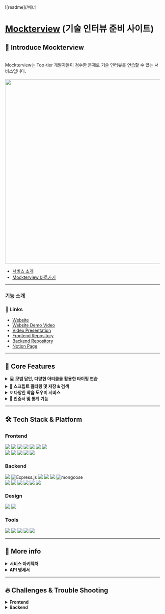 ![readme]//배너
<br>

<a href="https://www.mockterview.xyz">Mockterview</a> (기술 인터뷰 준비 사이트)
=============
## 🙌 Introduce Mockterview
<br>Mockterview는 Top-tier 개발자들이 검수한 문제로 기술 인터뷰를 연습할 수 있는 서비스입니다.<br>
<br><img src="https://user-images.githubusercontent.com/77824583/208034042-f97ce40d-8f3c-45e4-aaff-6cb9895ac331.png" width="1000px" height="600px">
- [서비스 소개](//wikilink)
- [Mockterview 바로가기](https://www.mockterview.xyz)


* * *

### 기능 소개

### 📌 Links
- [Website](https://ty-ing.com/)
- [Website Demo Video](https://youtu.be/hH-18nmtXbM)
- [Video Presentation](https://youtu.be/YajlOfB-aP8)
- [Frontend Repository](https://github.com/ty-ing/ty-ing_FE)
- [Backend Repository](https://github.com/ty-ing/ty-ing_BE)
- [Notion Page](https://power-tilapia-e1d.notion.site/TYING-2fff56c26b5842cfb6620cf4e5c6c5be)

* * *

## 💎 Core Features
<details>
<summary><strong>💻 모범 답안, 다양한 아티클을 활용한 타이핑 연습</strong></summary>
<br/>
  <ul>
<li>대표적인 컴퓨터 기반 국제 영어 시험인 토플 및 아이엘츠 <strong>모범 답안</strong>과 <strong>다양한 아티클</strong>들을 타이핑 지문으로 제공합니다.
<li>주제 선정이 어렵다면 <strong>랜덤</strong>으로도 타이핑을 시작할 수 있습니다.
  </ul>
</details>

<details>
<summary><strong>🔎 스크립트 필터링 및 저장 & 검색</strong></summary>
<br/>
  <ul>
<li>스크립트 필터링을 통해 <strong>원하는 조건의 스크립트를 선택</strong>하여 타이핑할 수도 있습니다.
<li>마음에 드는 스크립트는 <strong>책갈피</strong>를 눌러 <strong>저장</strong>하면 스크립트 선택 페이지에서 모아볼 수 있습니다.
<li><strong>검색기능</strong>을 이용하여 특정 단어가 포함된 스크립트를 직접 검색할 수 있습니다.  
  </ul>
</details>

<details>
<summary><strong>💡 다양한 학습 도우미 서비스</strong></summary>
<br/>
  <ul>
<li><strong>번역 기능</strong>을 사용하여 즉시 모르는 단어나 문장의 한글 뜻을 확인할 수 있습니다.
<li>단어 공부를 위해 모든 유저가 자유롭게 이용 가능한 <strong>오픈 사전</strong>에 뜻을 추가하고 <strong>나만의 단어장</strong>에도 저장할 수 있습니다.
<li>타이핑 중 <strong>타이머, 속도, 정확도</strong>를 체크할 수 있는 기능을 제공합니다.
  </ul>
</details>

<details>
<summary><strong>🏅 인증서 및 통계 기능</strong></summary>
<br/>
  <ul>
<li>타이핑을 끝내면 소요 시간, 속도 등을 한눈에 볼 수 있는 <strong>멋진 인증서</strong>가 발급되며, PNG 파일로 다운로드가 가능합니다.
<li>마이페이지 내 <strong>일별 통계 기능</strong>이 있어 학습 기록을 체크할 수 있습니다.
  </ul>
</details>

* * *

## 🛠 Tech Stack & Platform
### **Frontend**
<p>
<img src="https://img.shields.io/badge/javascript-F7DF1E?style=for-the-badge&logo=javascript&logoColor=black">
<img src="https://img.shields.io/badge/html5-E34F26?style=for-the-badge&logo=html5&logoColor=white">
<img src="https://img.shields.io/badge/css-1572B6?style=for-the-badge&logo=css3&logoColor=white">
<img src="https://img.shields.io/badge/react-61DAFB?style=for-the-badge&logo=react&logoColor=black">
<img src="https://img.shields.io/badge/redux-764ABC?style=for-the-badge&logo=react&logoColor=black">
<img src="https://img.shields.io/badge/axios-007CE2?style=for-the-badge&logo=axios&logoColor=white">
<img src="https://img.shields.io/badge/reactrouterdom-CA4245?style=for-the-badge&logo=reactrouterdom&logoColor=white">
</br>
<img src="https://img.shields.io/badge/styledcomponents-DB7093?style=for-the-badge&logo=styledcomponents&logoColor=white">
<img src="https://img.shields.io/badge/amazonaws-232F3E?style=for-the-badge&logo=amazonaws&logoColor=white">
<img src="https://img.shields.io/badge/amazons3-569A31?style=for-the-badge&logo=amazons3&logoColor=white"> 
<img src="https://img.shields.io/badge/route53-F7A81B?style=for-the-badge&logo=route53&logoColor=white">
<img src="https://img.shields.io/badge/cloudfront-04ACE6?style=for-the-badge&logo=cloudfront&logoColor=white">
<br>
</p>

### **Backend**
<p>
<img src="https://img.shields.io/badge/node.js-339933?style=for-the-badge&logo=Node.js&logoColor=white">
<img alt="Express.js" src ="https://img.shields.io/badge/express-000000.svg?&style=for-the-badge&logo=express&logoColor=white"/>
<img src="https://img.shields.io/badge/javascript-F7DF1E?style=for-the-badge&logo=javascript&logoColor=black">
<img src="https://img.shields.io/badge/passport-33D875?style=for-the-badge&logo=passport&logoColor=white">
<img src="https://img.shields.io/badge/mongoDB-47A248?style=for-the-badge&logo=MongoDB&logoColor=white">
<img alt="mongoose" src ="https://img.shields.io/badge/mongoose-47A248.svg?&style=for-the-badge&logo=mongoose&logoColor=white"/>
</br>
<img src="https://img.shields.io/badge/route53-F7A81B?style=for-the-badge&logo=route53&logoColor=white">
<img src="https://img.shields.io/badge/Load Balancer-FF9E0F?style=for-the-badge&logo=Load Balancer&logoColor=white">
<img src="https://img.shields.io/badge/AWS Ec2-232F3E?style=for-the-badge&logo=amazonaws&logoColor=white"> 
<img src="https://img.shields.io/badge/AWS CloudWatch-EC3750?style=for-the-badge&logo=amazonaws&logoColor=white"> 
<img src="https://img.shields.io/badge/jenkins-D24939?style=for-the-badge&logo=jenkins&logoColor=white"> 
<img src="https://img.shields.io/badge/PM2-2B037A?style=for-the-badge&logo=PM2&logoColor=white">
<br>

### **Design**
<p>
<img src="https://img.shields.io/badge/Figma-F24E1E?style=for-the-badge&logo=Figma&logoColor=white"/>
<img src="https://img.shields.io/badge/Adobe Photoshop-31A8FF?style=for-the-badge&logo=Adobe Photoshop&logoColor=white"/>
</p>

### **Tools**
<p>
<img src="https://img.shields.io/badge/VSCode-007ACC?style=for-the-badge&logo=Visual Studio Code&logoColor=white"/>
<img src="https://img.shields.io/badge/googleanalytics-E37400?style=for-the-badge&logo=googleanalytics&logoColor=white">
<img src="https://img.shields.io/badge/Slack-4A154B?style=for-the-badge&logo=Slack&logoColor=white"/>
<img src="https://img.shields.io/badge/Git-F05032?style=for-the-badge&logo=Git&logoColor=white"/>
<img src="https://img.shields.io/badge/Github-181717?style=for-the-badge&logo=github&logoColor=white">
<br>
</p>

* * *

## 📖 More info
<details markdown="1">
<summary><strong>서비스 아키텍쳐</strong></summary>
<img src="https://imagedelivery.net/v7-TZByhOiJbNM9RaUdzSA/709e790c-3f3a-4f40-1910-4a7dd6b5dc00/public">
</details>
<details>
<summary><strong>API 명세서</strong></summary>
<div markdown="1">

|Fuction|Method|URL|
|:---:|:---:|:---:|
|회원가입|POST|/api/signup|
|아이디 중복검사|POST|/api/signup/idCheck|
|닉네임 중복검사|POST|/api/signup/nicknameCheck|
|로그인|POST|/api/login|
|카카오 로그인 서버 인증|GET|/auth/kakao|
|카카오 로그인 토큰 발급|GET|/api/kakao/callback?code=${code}|
|로그인 여부 확인|GET|/api/auth|
|회원정보 변경(일반로그인&카카오)|PUT|/api/info|
|마이페이지(통계)|GET|/api/mypage/statistic|
|마이페이지(인증서)|GET|/api/mypage/certificate|
|마이페이지(인증서 상세보기)|GET|/api/mypage/certificate/:certificateId/:scriptId|
|키워드 검색|GET|/api/script/search?page=${number}&targetWord=${word}|
|스크립트 필터로 불러오기|GET|api/script/list?scriptCategory=${category}&scriptTopic=${topic}&page=${number}&myscript=ok|
|카테고리 선택 후 랜덤 타이핑 시작|GET|/api/script/:scriptType/:scriptCategory/|
|스크립트|GET|/api/detail/:scriptId|
|나만의 스크립트 등록 여부 조회|GET|/api/myScript/:scriptId|
|나만의 스크립트 등록|POST|/api/myScript/:scriptId|
|나만의 스크립트 삭제|DELETE|/api/myScript/:scriptId|
|결과 저장하기|POST|/api/studyrecord|
|단어 뜻 작성하기|POST|/opendict/:scriptId/:word|
|단어 뜻 불러오기(게스트용)|GET|/opendict/guest/:scriptId/:word|
|단어 뜻 불러오기(로그인사용자)|GET|/opendict/user/:scriptId/:word|
|단어 뜻 수정하기(본인이 작성한 것만 수정가능)|PUT|/opendict/:scriptId/:word/:wordId|
|단어 뜻 삭제하기(본인이 작성한 것만 삭제가능)|DELETE|/opendict/:scriptId/:word/:wordId|
|좋아요 누르기|PUT|/likeDislike/likeUp/:scriptId/:wordId|
|좋아요 취소|PUT|/likeDislike/likeDown/:scriptId/:wordId|
|좋아요 조회|GET|/likeDislike/like/:scriptId/:wordId|
|싫어요 누르기|PUT|/likeDislike/dislikeUp/:scriptId/:wordId|
|싫어요 취소|PUT|/likeDislike/dislikeDown/:scriptId/:wordId|
|싫어요 조회|GET|/likeDislike/dislike/:scriptId/:wordId|
|단어 저장하기|POST|/mydict/:scriptId/:word|
|단어 조회하기(최신순 4개만)|GET|/mydict/some|
|단어 조회하기(전체 조회)|GET|/mydict/all|
|단어 삭제하기|DELETE|/mydict/:scriptId/:word|
|스크립트 저장하기|POST|/api/script|
  
</div>
</details>

* * *

## 🔥 Challenges & Trouble Shooting
<details>
<summary><strong>Frontend</strong></summary>
<details>
<summary><strong>useMemo, useCallback, React.memo를 사용한 최적화</strong></summary>
  <br/>
  <ul>
<li><strong>문제상황</strong>
<p>- 타이핑과 함께 제공되는 기능들(타이머, 속도측정, 오픈사전을 위한 단어클릭 등)을 추가하다보니 잦은 렌더링으로 타이핑 속도가 200타 이상이 되면 렌더링 속도가 타이핑 속도를 따라가지 못하는 문제 발생
<li><strong>해결방안</strong>
<p>- Profiler를 사용하여 Bottle neck확인
<p>- useMemo, useCallback, React.memo와 같은 메모이제이션 관련 훅 사용
<p>- CloudFront를 통한 CDN 적용
<li><strong>결과</strong>
<p>- 타이머로 인해 너무 잦은 렌더링이 발생하여 자식 컴포넌트에서 받는 props 값이 변하지 않는 경우까지 과하게 렌더링 되어 bottle neck이 발생함을 확인
<p>- 자식 컴포넌트에 <strong>React.memo</strong> 적용, 주요한 함수 및 데이터에 각각 <strong>useCallback과 useMemo</strong>를 적용하여 500타까지 문제없이 작동하도록 성능 개선
<p>- 최종 배포 시 CDN을 적용한 결과 반응 속도가 매우 빨라져 <strong>더 긍정적인 유저경험</strong>을 이끌어 내는데에 성공
  </ul>
</details>
  
<details>
<summary><strong>상황에 맞는 검색결과 로딩을 위한 무한스크롤 사용</strong></summary>
  <br/>
  <ul>
<li><strong>문제상황</strong>
<p>- 검색 페이지에서 2가지 시나리오(검색 시 검색결과를 기존 리스트에 추가할 때 / 새로 검색할 때 검색결과를 바꿔줌)에 대응하기 위해 무한스크롤 함수의 파라미터를 다르게 설정해야 함을 인지
<li><strong>해결방안</strong>
<p>- 검색결과를 기존 리스트에 추가하여 로드하는 경우 dispatch로 액션을 발생시키는 함수의 파라미터에 true를 추가함
<p>- 새로운 단어 검색 시 검색결과를 바꿔주기 위해 파라미터 값을 false로 바꿔줌
<li><strong>결과</strong>
<p>- 액션 발생 요청 시 의도한 바에 맞게 <strong>무한 스크롤이 잘 작동</strong>하였고, 사용자가 <strong>더욱 편리하게</strong> 많은 양의 스크립트를 볼 수 있었음
  </ul>
</details>

<details>
<summary><strong>eventListener로 state를 관리하는 타이핑 페이지</strong></summary>
  <br/>
  <ul>
<li><strong>문제상황</strong>
<p>- 기존 onChange를 사용해 text area에 입력되는 값으로 타이핑 기능을 구현하였으나
  타이머, 스피드측정, 정확도, 타이핑에 따라 문단 및 줄 변경, 단어 클릭 시 오픈사전 활성화 등 타이핑 기능 외에도 구현해야 할 기능이 다수 존재
<p>- onChange만으로 다 구현할 수 없는 기능들이 추가되면서 eventListener로 관리되는 기능과 onChange로 관리되는 기능들이 혼재하게 되어 코드의 가독성과 관리 효율성이 저하됨
<li><strong>해결방안</strong>
<p>- 모든 부가기능 및 입력값을 state에 저장하는 것까지 모두 <strong>keydown eventListener로 실행</strong>하도록 하여 키가 눌릴 때 마다 처리될 수 있도록 함
<li><strong>결과</strong>
<p>- 코드 관리 및 예외상황 처리가 <strong>편리</strong>해짐
  </ul>
</details>

</details>

  
<details>
<summary><strong>Backend</strong></summary>
<details>
<summary><strong>부하테스트 및 성능개선</strong></summary>
  <br/>
  <ul>
<li><strong>도입이유</strong>
<p>- 안정적인 서버를 위해 부하테스트 및 성능개선 시도
  <br/>
<li><strong>문제상황1</strong>
<p>- 일정 이상의 요청이 동시에 서버로 오면 서버가 버티지 못하고 정상적으로 명령을 수행하지 못함
<p>- 총 900회의 요청 중 302회만 성공
<p>- http.response_time이 지연되는 경우 응답까지 약 9초의 시간 발생
<li><strong>해결방안</strong>
<p>- 서버 성능 개선을 위해 한 단계 높은 사양의 인스턴스를 사용하여 테스트 시도
<li><strong>의견결정</strong>
<p>- 기존 사용하던 micro 등급의 윗 단계인 small 등급의 인스턴스들 중에서 t3a 인스턴스가 동급의 타 인스턴스 대비 비용 및 cpu사양에서 우위를 점하고 있어 t3a를 사용하여 테스트
  <br/>
<li><strong>문제상황2</strong>
<p>- t3a 인스턴스 변경 이후 서버 connection 문제 발생
<li><strong>해결방안</strong>
<p>- 연결, 방화벽 문제의 원인이 무엇인지 탐색
<p>- port forwarding 관련해서 기존 iptables 설정이 t2인스턴스에서는 가능했으나, t3a에 네트워크 설정에 문제를 일으키는 것으로 확인
<li><strong>의견결정</strong>
<p>- iptables eth설정을 전체 허용으로 변경하여 서버 연결 성공
  <br/>
<li><strong>결과1</strong>
<p>- Artillery 테스트 재진행 결과, 기존에는 ‘900명 중 302명이 성공, 총 80초’가 걸렸다면, 개선 이후 ‘900명 중 900명이 성공, 총 70초’로 개선
<p>- http:response_time의 경우 기존 대비 응답 지연시간 60% 감소
  <br/>
<li><strong>결과2</strong>
<p>- 기존 CPU core 1개 -> 2개로 core수 증가하여 CPU core를 활용할 수 있게 됨  
<p>- PM2 Cluster mode를 도입하여 서버 성능 개선 및 무중단 서비스를 지속 중
  </ul>
</details>

  
  
<details>
<summary><strong>욕설 필터링 간소화</strong></summary>
  <br/>
  <ul>
<li><strong>도입이유</strong>
<p>- 새로운 욕설이 추가될 시 욕설 관리에 대한 문제
<li><strong>문제상황</strong>
<p>- DB에 욕설 collection을 생성하여 만들게 된다면 욕설 추가시마다 collection 자체에 욕설을 추가해야는 번거로움 발생
<li><strong>해결방안</strong>
<p>- fs(file system package)를 사용하여 욕설 파일을 불러오고 불러온 파일로 욕설 필터링 시도
<li><strong>의견결정 및 결과</strong>
<p>- 욕설이 추가될 경우 해당 파일만 간단히 변경하여 욕설 추가 가능하게 함
<p>- DB에 대한 전문지식이 없는 운영인력도 쉽게 욕설 관련 내용을 파악하고 내용을 변경할 수 있게 됨
  </ul>
</details>

<details>
<summary><strong>검색 시 내가 저장한 스크립트 여부 확인</strong></summary>
  <br/>
  <ul>
<li><strong>도입이유</strong>
<p>-  검색 시 유저가 저장한 스크립트인지(북마크) 프론트에 전달하기 위해서
<li><strong>문제상황</strong>
<p>-  검색 결과를 전달할 때 유저가 저장한 스크립트인지 분간이 되지 않음
<li><strong>해결방안</strong>
<p>-  MongoDB의 lookup을 활용
<li><strong>의견결졍 및 결과</strong>
<p>- 유저가 저장한 스크립트에 대한 데이터가 저장되는 테이블인 Myscript에서 userId가 일치하는 데이터에 addFields로 “exist”: “true” 값을 담아 전달함으로써 해결
  </ul>
</details>

* * *
## 📣 Project
### 📆 Project Timeline
- 총 기간: 2022/02/25 ~ 2022/04/08
- 배포: 2022/03/29

### 👨‍💻👩‍💻 The Team
|Name|GitHub/Contact|Position|
|:---:|:---:|:---:|
|정현수🔰|https://github.com/ricky0813|Frontend|
|윤혜진|https://github.com/hyejin4169|Frontend|
|김기덕|https://github.com/nikemaniaa1987|Frontend|
|용주성🔰|https://github.com/Tacocat3|Backend|
|김민정|https://github.com/minkimhere|Backend|
|이노규|https://github.com/nklee6300|Backend|
|전소연|soy990417@naver.com|Design|
|임승현|dkch7@naver.com|Design|
